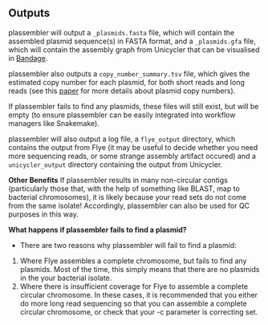 Outputs
-------
plassembler will output a `_plasmids.fasta` file, which will contain the assembled plasmid sequence(s) in FASTA format, and a `_plasmids.gfa` file, which will contain the assembly graph from Unicycler that can be visualised in [Bandage](https://github.com/rrwick/Bandage). 

plassembler also outputs a `copy_number_summary.tsv` file, which gives the estimated copy number for each plasmid, for both short reads and long reads (see this [paper](https://www.microbiologyresearch.org/content/journal/mgen/10.1099/mgen.0.000631#tab2) for more details about plasmid copy numbers).

If plassembler fails to find any plasmids, these files will still exist, but will be empty (to ensure plassembler can be easily integrated into workflow managers like Snakemake).

plassembler will also output a log file, a `flye_output` directory, which contains the output from Flye (it may be useful to decide whether you need more sequencing reads, or some strange assembly artifact occured) and a `unicycler_output` directory containing the output from Unicycler.

**Other Benefits**
If plassembler results in many non-circular contigs (particularly those that, with the help of something like BLAST, map to bacterial chromosomes), it is likely because your read sets do not come from the same isolate! Accordingly, plassembler can also be used for QC purposes in this way.

**What happens if plassembler fails to find a plasmid?**

* There are two reasons why plassembler will fail to find a plasmid:

1. Where Flye assembles a complete chromosome, but fails to find any plasmids. Most of the time, this simply means that there are no plasmids in the your bacterial isolate. 
2. Where there is insufficient coverage for Flye to assemble a complete circular chromosome. In these cases, it is recommended that you either do more long read sequencing so that you can assemble a complete circular chromosome, or check that your -c parameter is correcting set.